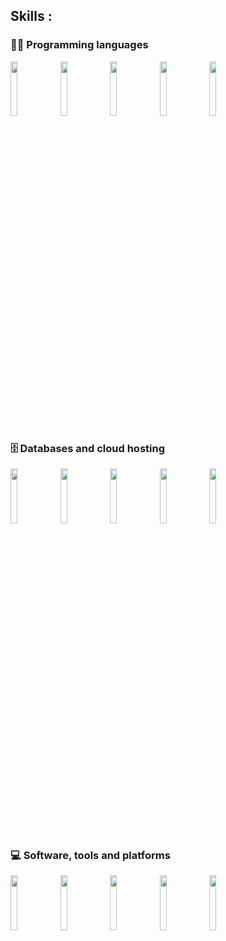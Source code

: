  ## Skills : 
 ### 👨‍💻 Programming languages

<code><img width="15%" src="https://www.vectorlogo.zone/logos/python/python-ar21.svg"></a></code> 
<code><img width="15%" src="https://www.vectorlogo.zone/logos/javascript/javascript-ar21.svg"></a></code>
<code><img width="15%" src="https://www.vectorlogo.zone/logos/w3_css/w3_css-ar21.svg"></a></code>
<code><img width="15%" src="https://www.vectorlogo.zone/logos/w3_html5/w3_html5-ar21.svg"></a></code>
<code><img width="15%" src="https://www.vectorlogo.zone/logos/lua/lua-ar21.svg"></a></code>



### 🗄️ Databases and cloud hosting

<code><img width="15%" src="https://www.vectorlogo.zone/logos/github/github-ar21.svg"></code>
<code><img width="15%" src="https://www.vectorlogo.zone/logos/google_cloud/google_cloud-ar21.svg"></code>
<code><img width="15%" src="https://www.vectorlogo.zone/logos/oracle/oracle-ar21.svg"></code>
<code><img width="15%" src="https://www.vectorlogo.zone/logos/replit/replit-ar21.svg"></code>
<code><img width="15%" src="https://www.vectorlogo.zone/logos/circleci/circleci-ar21.svg"></code>

### 💻 Software, tools and platforms

<code><img width="15%" src="https://www.vectorlogo.zone/logos/visualstudio_code/visualstudio_code-ar21.svg"></code>
<code><img width="15%" src="https://www.vectorlogo.zone/logos/virtualbox/virtualbox-ar21.svg"></code>
<code><img width="15%" src="https://www.vectorlogo.zone/logos/stackoverflow/stackoverflow-ar21.svg"></code>
<code><img width="15%" src="https://www.vectorlogo.zone/logos/hackerone/hackerone-ar21.svg"></code>
<code><img width="15%" src="https://www.vectorlogo.zone/logos/bugsnag/bugsnag-ar21.svg"></code>


